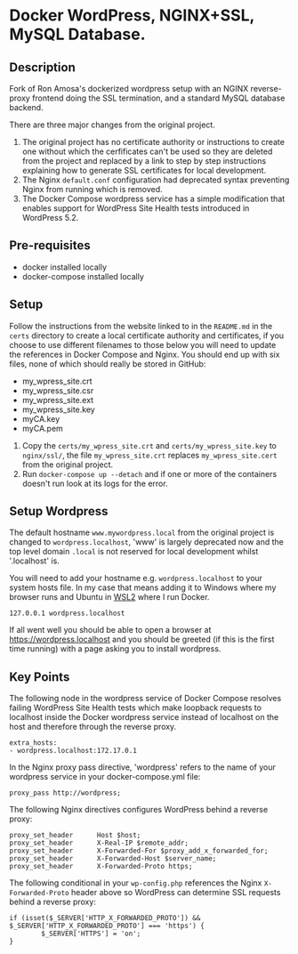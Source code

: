 # Docker WordPress, NGINX+SSL, MySQL Database.

## Description
Fork of Ron Amosa's dockerized wordpress setup with an NGINX reverse-proxy frontend doing the SSL termination, and a standard MySQL database backend.

There are three major changes from the original project.

1. The original project has no certificate authority or instructions to create one without which the cerfificates can't be used so they are deleted from the project and replaced by a link to step by step instructions explaining how to generate SSL certificates for local development.
2. The Nginx `default.conf` configuration had deprecated syntax preventing Nginx from running which is removed.
3. The Docker Compose wordpress service has a simple modification that enables support for WordPress Site Health tests introduced in WordPress 5.2.

## Pre-requisites
* docker installed locally
* docker-compose installed locally

## Setup
Follow the instructions from the website linked to in the `README.md` in the `certs` directory to create a local certificate authority and certificates, if you choose to use different filenames to those below you will need to update the references in Docker Compose and Nginx. You should end up with six files, none of which should really be stored in GitHub:
   * my_wpress_site.crt
   * my_wpress_site.csr
   * my_wpress_site.ext
   * my_wpress_site.key
   * myCA.key
   * myCA.pem

1. Copy the `certs/my_wpress_site.crt` and `certs/my_wpress_site.key` to `nginx/ssl/`, the file `my_wpress_site.crt` replaces `my_wpress_site.cert` from the original project.
2. Run `docker-compose up --detach` and if one or more of the containers doesn't run look at its logs for the error.

## Setup Wordpress
The default hostname `www.mywordpress.local` from the original project is changed to `wordpress.localhost`, 'www' is largely deprecated now and the top level domain `.local` is not reserved for local development whilst '.localhost' is.

You will need to add your hostname e.g. `wordpress.localhost` to your system hosts file. In my case that means adding it to Windows where my browser runs and Ubuntu in [WSL2](https://learn.microsoft.com/en-us/windows/wsl/) where I run Docker.
```
127.0.0.1 wordpress.localhost
```

If all went well you should be able to open a browser at https://wordpress.localhost and you should be greeted (if this is the first time running) with a page asking you to install wordpress.

## Key Points
The following node in the wordpress service of Docker Compose resolves failing WordPress Site Health tests which make loopback requests to localhost inside the Docker wordpress service instead of localhost on the host and therefore through the reverse proxy.
```
extra_hosts:
- wordpress.localhost:172.17.0.1
```

In the Nginx proxy pass directive, 'wordpress' refers to the name of your wordpress service in your docker-compose.yml file:
```
proxy_pass http://wordpress;
```

The following Nginx directives configures WordPress behind a reverse proxy:
```
proxy_set_header      Host $host;
proxy_set_header      X-Real-IP $remote_addr;
proxy_set_header      X-Forwarded-For $proxy_add_x_forwarded_for;
proxy_set_header      X-Forwarded-Host $server_name;
proxy_set_header      X-Forwarded-Proto https;
```

The following conditional in your `wp-config.php` references the Nginx `X-Forwarded-Proto` header above so WordPress can determine SSL requests behind a reverse proxy:
```
if (isset($_SERVER['HTTP_X_FORWARDED_PROTO']) && $_SERVER['HTTP_X_FORWARDED_PROTO'] === 'https') {
        $_SERVER['HTTPS'] = 'on';
}
```
